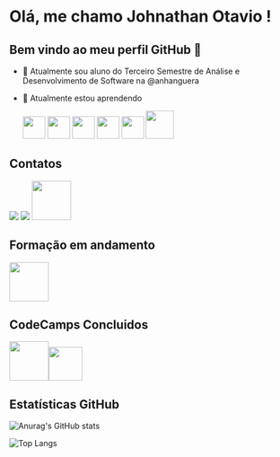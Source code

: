 # Olá, me chamo Johnathan Otavio ! 
## Bem vindo ao meu perfil GitHub 👋

- 🔭 Atualmente sou aluno do Terceiro Semestre de Análise e Desenvolvimento de Software na @anhanguera
- 🌱 Atualmente estou aprendendo

   <img src="https://cdn.jsdelivr.net/gh/devicons/devicon/icons/git/git-original.svg" width="40" height="40" /> <img src="https://cdn.jsdelivr.net/gh/devicons/devicon/icons/github/github-original.svg"  width="40" height="40"/> <img src="https://cdn.jsdelivr.net/gh/devicons/devicon/icons/javascript/javascript-original.svg" width="40" height="40"/> <img src="https://cdn.jsdelivr.net/gh/devicons/devicon/icons/css3/css3-original.svg" width="40" height="40"/> <img src="https://cdn.jsdelivr.net/gh/devicons/devicon/icons/html5/html5-original.svg" width="40" height="40"/> <img src="https://cdn.jsdelivr.net/gh/devicons/devicon/icons/salesforce/salesforce-original.svg" width="50" height="50" />
          
## Contatos
<a href="https://www.linkedin.com/in/johnathan-otavio-49b7ab23a/" target="_blank"><img loading="lazy" src="https://img.shields.io/badge/-LinkedIn-%230077B5?style=for-the-badge&logo=linkedin&logoColor=white" target="_blank"></a> 
<a href="https://www.instagram.com/johnathanotavio/" target="_blank"><img loading="lazy" src="https://img.shields.io/badge/-Instagram-%23E4405F?style=for-the-badge&logo=instagram&logoColor=white" target="_blank"></a> 
[<img src="https://hermes.digitalinnovation.one/assets/diome/logo-full.svg" width="70">](https://web.dio.me/users/johnathan_omdc?tab=skills)

## Formação em andamento

[<img src="https://hermes.dio.me/tracks/aa71615b-e701-4cec-bb64-71ba6974c5fe.png" width="70">](https://web.dio.me/track/formacao-javascript-developer)

## CodeCamps Concluidos

[<img src="https://hermes.dio.me/tracks/e3092c08-98c4-4131-aec1-f3affe6db45d.png" width="70">](https://www.dio.me/certificate/4A64348B/share)[<img src="https://hermes.dio.me/tracks/cc708075-49ef-4974-85ca-c9a33a19e32d.png" width="60">](https://www.dio.me/certificate/A7766E34)

## Estatísticas GitHub
   ![Anurag's GitHub stats](https://github-readme-stats.vercel.app/api?username=johnathanotavio&show_icons=true&theme=dracula)

   ![Top Langs](https://github-readme-stats.vercel.app/api/top-langs/?username=johnathanotavio&layout=compact&theme=dracula)
